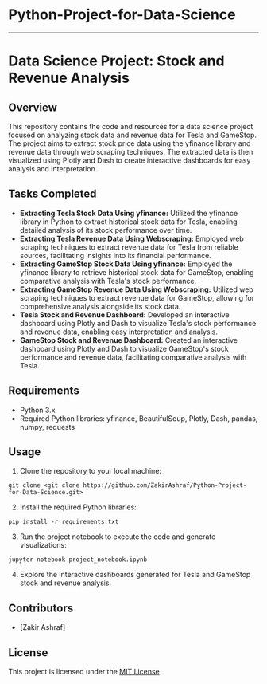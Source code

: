 # Python-Project-for-Data-Science

---
# Data Science Project: Stock and Revenue Analysis

## Overview
This repository contains the code and resources for a data science project focused on analyzing stock data and revenue data for Tesla and GameStop. The project aims to extract stock price data using the yfinance library and revenue data through web scraping techniques. The extracted data is then visualized using Plotly and Dash to create interactive dashboards for easy analysis and interpretation.

## Tasks Completed
- **Extracting Tesla Stock Data Using yfinance:** Utilized the yfinance library in Python to extract historical stock data for Tesla, enabling detailed analysis of its stock performance over time.
- **Extracting Tesla Revenue Data Using Webscraping:** Employed web scraping techniques to extract revenue data for Tesla from reliable sources, facilitating insights into its financial performance.
- **Extracting GameStop Stock Data Using yfinance:** Employed the yfinance library to retrieve historical stock data for GameStop, enabling comparative analysis with Tesla's stock performance.
- **Extracting GameStop Revenue Data Using Webscraping:** Utilized web scraping techniques to extract revenue data for GameStop, allowing for comprehensive analysis alongside its stock data.
- **Tesla Stock and Revenue Dashboard:** Developed an interactive dashboard using Plotly and Dash to visualize Tesla's stock performance and revenue data, enabling easy interpretation and analysis.
- **GameStop Stock and Revenue Dashboard:** Created an interactive dashboard using Plotly and Dash to visualize GameStop's stock performance and revenue data, facilitating comparative analysis with Tesla.

## Requirements
- Python 3.x
- Required Python libraries: yfinance, BeautifulSoup, Plotly, Dash, pandas, numpy, requests

## Usage
1. Clone the repository to your local machine:

```
git clone <git clone https://github.com/ZakirAshraf/Python-Project-for-Data-Science.git>
```

2. Install the required Python libraries:

```
pip install -r requirements.txt
```

3. Run the project notebook to execute the code and generate visualizations:

```
jupyter notebook project_notebook.ipynb
```

4. Explore the interactive dashboards generated for Tesla and GameStop stock and revenue analysis.

## Contributors
- [Zakir Ashraf]

## License
This project is licensed under the [MIT License](LICENSE)
